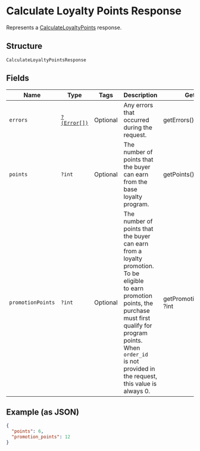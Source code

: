
# Calculate Loyalty Points Response

Represents a [CalculateLoyaltyPoints](../../doc/apis/loyalty.md#calculate-loyalty-points) response.

## Structure

`CalculateLoyaltyPointsResponse`

## Fields

| Name | Type | Tags | Description | Getter | Setter |
|  --- | --- | --- | --- | --- | --- |
| `errors` | [`?(Error[])`](../../doc/models/error.md) | Optional | Any errors that occurred during the request. | getErrors(): ?array | setErrors(?array errors): void |
| `points` | `?int` | Optional | The number of points that the buyer can earn from the base loyalty program. | getPoints(): ?int | setPoints(?int points): void |
| `promotionPoints` | `?int` | Optional | The number of points that the buyer can earn from a loyalty promotion. To be eligible<br>to earn promotion points, the purchase must first qualify for program points. When `order_id`<br>is not provided in the request, this value is always 0. | getPromotionPoints(): ?int | setPromotionPoints(?int promotionPoints): void |

## Example (as JSON)

```json
{
  "points": 6,
  "promotion_points": 12
}
```

